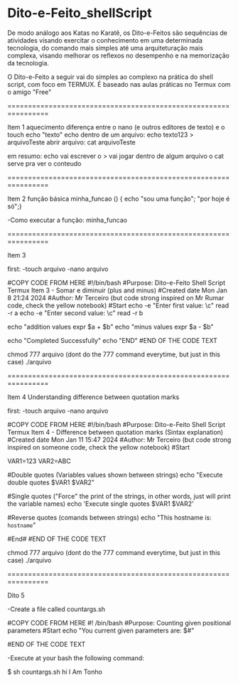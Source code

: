 # Dito-e-Feito_shellScript
De modo análogo aos Katas no Karatê, os Dito-e-Feitos são sequências de atividades visando exercitar o conhecimento em uma determinada tecnologia, do comando mais simples até uma arquiteturação mais complexa, visando melhorar os reflexos no desempenho e na memorização da tecnologia. 

O Dito-e-Feito a seguir vai do simples ao complexo na prática do shell script, com foco em TERMUX. É baseado nas aulas práticas no Termux com o amigo "Free"

================================================================

Item 1
aquecimento
diferença entre o nano (e outros editores de texto) e o touch
echo "texto"
echo dentro de um arquivo:
echo texto123 > arquivoTeste
abrir arquivo:
cat arquivoTeste

em resumo:
echo vai escrever
o > vai jogar dentro de algum arquivo
o cat serve pra ver o conteudo

================================================================

Item 2
função básica
minha_funcao () { echo "sou uma função"; "por hoje é só";}

-Como executar a função:
minha_funcao

================================================================

Item 3

first:
-touch arquivo
-nano arquivo

#COPY CODE FROM HERE
#!/bin/bash
#Purpose: Dito-e-Feito Shell Script Termux Item 3 - Somar e diminuir (plus and minus)
#Created date Mon Jan 8 21:24 2024
#Author: Mr Terceiro (but code strong inspired on Mr Rumar code, check the yellow notebook)
#Start
echo -e "Enter first value: \c"
read -r a
echo -e "Enter second value: \c"
read -r b

echo "addition values expr $a + $b"
echo "minus values expr $a - $b"

echo "Completed Successfully"
echo  "END"
#END OF THE CODE TEXT

chmod 777 arquivo (dont do the 777 command everytime, but just in this case)
./arquivo

================================================================

Item 4
Understanding difference between quotation marks

first:
-touch arquivo
-nano arquivo

#COPY CODE FROM HERE
#!/bin/bash
#Purpose: Dito-e-Feito Shell Script Termux Item 4 - Difference between quotation marks (Sintax explanation)
#Created date Mon Jan 11 15:47 2024
#Author: Mr Terceiro (but code strong inspired on someone code, check the yellow notebook)
#Start

VAR1=123
VAR2=ABC

#Double quotes (Variables values shown between strings)
echo "Execute double quotes $VAR1 $VAR2"

#Single quotes ("Force" the print of the strings, in other words, just will print the variable names)
echo 'Execute single quotes $VAR1 $VAR2'

#Reverse quotes (comands between strings)
echo "This hostname is: `hostname`"

#End#
#END OF THE CODE TEXT

chmod 777 arquivo (dont do the 777 command everytime, but just in this case)
./arquivo

================================================================

Dito 5

-Create a file called countargs.sh

#COPY CODE FROM HERE
#! /bin/bash
#Purpose: Counting given positional parameters
#Start
echo "You current given parameters are: $#"

#END OF THE CODE TEXT

-Execute at your bash the following command:

$ sh countargs.sh hi I Am Tonho
